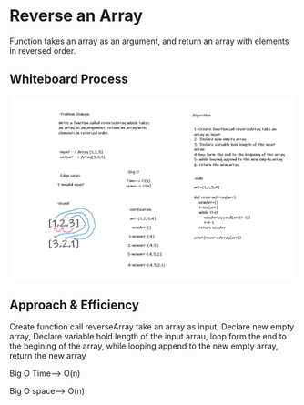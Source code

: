 # Reverse an Array

Function takes an array as an argument, and return an array with elements in reversed order.

## Whiteboard Process

![0](./array-reverse.png)

## Approach & Efficiency

Create function call reverseArray take an array as input, Declare new empty array, Declare variable hold length of the input arrau, loop form the end to the begining of the array, while looping append to the new empty array, return the new array


Big O Time--> O(n)

Big O space--> O(n)
